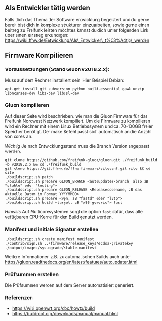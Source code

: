 ## Als Entwickler tätig werden

Falls dich das Thema der Software entwicklung begeistert und du gerne bereit bist dich in komplexe strukturen einzuarbeiten, sowie gerne einen beitreg zu Freifunk leisten möchtes kannst du dich unter folgenden Link über einen einstieg erkundigen:
https://wiki.ffnw.de/Entwicklung/Als\_Entwickler\_t%C3%A4tig\_werden

## Firmware Kompilieren

### Voraussetzungen (Stand Gluon v2018.2.x):

Muss auf dem Rechner installiert sein. Hier Beispiel Debian:

    apt-get install git subversion python build-essential gawk unzip libncurses-dev libz-dev libssl-dev

### Gluon kompilieren

Auf dieser Seite wird beschrieben, wie man die Gluon Firmware für das Freifunk Nordwest Netzwerk kompiliert. Um die Firmware zu kompilieren wird ein Rechner mit einem Linux Betriebssystem und ca. 70-100GB freier Speicher benötigt. Der make Befehl passt sich automatisch an die Anzahl von cores an.

*Wichtig* Je nach Entwicklungsstand muss die Branch Version angepasst werden.

    git clone https://github.com/freifunk-gluon/gluon.git ./freifunk_build -b v2018.2.x && cd ./freifunk_build
    git clone https://git.ffnw.de/ffnw-firmware/siteconf.git site && cd site
    ./buildscript.sh patch
    ./buildscript.sh prepare GLUON_BRANCH <autoupdater-branch, also zB "stable" oder "testing">
    ./buildscript.sh prepare GLUON_RELEASE <Releasecodename, zB das aktuelle Datum im Format YYYYMMDD>
    ./buildscript.sh prepare <vpn, zB "fastd" oder "l2tp">
    ./buildscript.sh build <target, zB "x86-generic"> fast

*Hinweis* Auf Multicoresystemen sorgt die option `fast` dafür, dass alle vefügbaren CPU-Kerne für den Build genutzt werden.

### Manifest und initiale Signatur erstellen

    ./buildscript.sh create_manifest manifest
    ./contrib/sign.sh ../firmware/release_keys/ecdsa-privatekey ./output/images/sysupgrade/stable.manifest

Weitere Informationen z.B. zu automatischen Builds auch unter https://gluon.readthedocs.org/en/latest/features/autoupdater.html

### Prüfsummen erstellen

Die Prüfsummen werden auf dem Server automatisiert generiert.

### Referenzen

* https://wiki.openwrt.org/doc/howto/build
* https://buildroot.org/downloads/manual/manual.html
